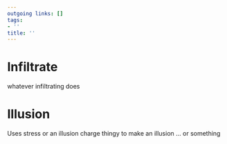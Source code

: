 ```yaml
---
outgoing links: []
tags:
- ''
title: ''
---
```

# Infiltrate

whatever infiltrating does



# Illusion

Uses stress or an illusion charge thingy to make an illusion ... or something